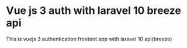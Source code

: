 # Vue js 3 auth with laravel 10 breeze api

This is vuejs 3 authentication frontent app with laravel 10 api(breeze)
